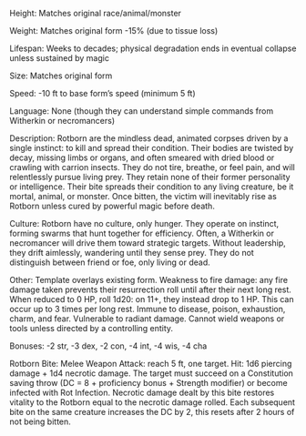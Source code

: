 Height: Matches original race/animal/monster

Weight: Matches original form -15% (due to tissue loss)

Lifespan: Weeks to decades; physical degradation ends in eventual collapse unless sustained by magic

Size: Matches original form

Speed: -10 ft to base form’s speed (minimum 5 ft)

Language: None (though they can understand simple commands from Witherkin or necromancers)

Description: Rotborn are the mindless dead, animated corpses driven by a single instinct: to kill and spread their condition. Their bodies are twisted by decay, missing limbs or organs, and often smeared with dried blood or crawling with carrion insects. They do not tire, breathe, or feel pain, and will relentlessly pursue living prey. They retain none of their former personality or intelligence. Their bite spreads their condition to any living creature, be it mortal, animal, or monster. Once bitten, the victim will inevitably rise as Rotborn unless cured by powerful magic before death.

Culture: Rotborn have no culture, only hunger. They operate on instinct, forming swarms that hunt together for efficiency. Often, a Witherkin or necromancer will drive them toward strategic targets. Without leadership, they drift aimlessly, wandering until they sense prey. They do not distinguish between friend or foe, only living or dead.

Other: Template overlays existing form. Weakness to fire damage: any fire damage taken prevents their resurrection roll until after their next long rest. When reduced to 0 HP, roll 1d20: on 11+, they instead drop to 1 HP. This can occur up to 3 times per long rest. Immune to disease, poison, exhaustion, charm, and fear. Vulnerable to radiant damage. Cannot wield weapons or tools unless directed by a controlling entity.

Bonuses: -2 str, -3 dex, -2 con, -4 int, -4 wis, -4 cha

Rotborn Bite: Melee Weapon Attack: reach 5 ft, one target. Hit: 1d6 piercing damage + 1d4 necrotic damage. The target must succeed on a Constitution saving throw (DC = 8 + proficiency bonus + Strength modifier) or become infected with Rot Infection. Necrotic damage dealt by this bite restores vitality to the Rotborn equal to the necrotic damage rolled. Each subsequent bite on the same creature increases the DC by 2, this resets after 2 hours of not being bitten.